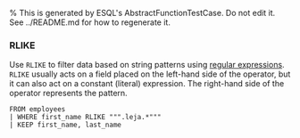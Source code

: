 % This is generated by ESQL's AbstractFunctionTestCase. Do not edit it. See ../README.md for how to regenerate it.

### RLIKE
Use `RLIKE` to filter data based on string patterns using
[regular expressions](https://www.elastic.co/docs/reference/query-languages/query-dsl/regexp-syntax). `RLIKE` usually acts on a field placed on
the left-hand side of the operator, but it can also act on a constant (literal)
expression. The right-hand side of the operator represents the pattern.

```esql
FROM employees
| WHERE first_name RLIKE """.leja.*"""
| KEEP first_name, last_name
```
